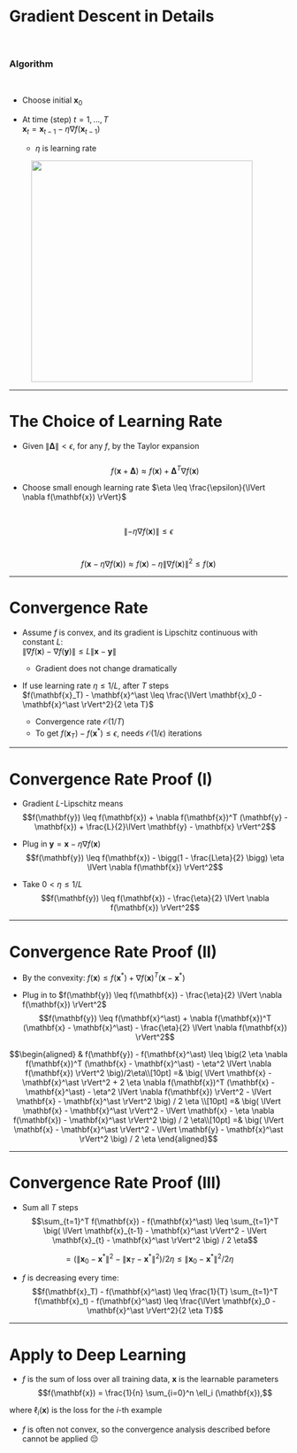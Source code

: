 # Gradient Descent in Details
<br>


### Algorithm

<div class="grid grid-cols-[3fr_4fr] gap-5">
<div>
<br>

* Choose initial $\mathbf{x}_0$

* At time (step) $t = 1, ..., T$<br>
$\mathbf{x}_t = \mathbf{x}_{t-1} - \eta \nabla f(\mathbf{x}_{t-1})$
  * $\eta$ is learning rate
</div>
<div>
  <figure>
    <img src="/gradient_descent_2.png" style="width: 400px !important;">
  </figure>
</div>
</div>

---

# The Choice of Learning Rate

* Given $\lVert \mathbf{\Delta} \rVert < \epsilon$, for any $f$, by the Taylor expansion<br><br>
$$f(\mathbf{x} + \mathbf{\Delta}) \approx f(\mathbf{x}) + \mathbf{\Delta}^T \nabla f(\mathbf{x})$$

* Choose small enough learning rate $\eta \leq \frac{\epsilon}{\lVert \nabla f(\mathbf{x}) \rVert}$<br>
<br>

$$\lVert - \eta \nabla f(\mathbf{x}) \rVert \leq \epsilon$$
<br>

$$f(\mathbf{x} - \eta \nabla f(\mathbf{x})) \approx f(\mathbf{x}) - \eta \lVert \nabla f(\mathbf{x}) \rVert^2 \leq f(\mathbf{x})$$

---

# Convergence Rate

* Assume $f$ is convex, and its gradient is Lipschitz
continuous with constant $L$:<br>
$\lVert \nabla f(\mathbf{x}) - \nabla f(\mathbf{y}) \rVert \leq L \lVert \mathbf{x} - \mathbf{y} \rVert$
  * Gradient does not change dramatically


* If use learning rate $\eta \leq 1/L$, after $T$ steps<br>
$f(\mathbf{x}_T) - \mathbf{x}^\ast \leq \frac{\lVert \mathbf{x}_0 - \mathbf{x}^\ast \rVert^2}{2 \eta T}$
  * Convergence rate $\mathcal{O}(1/T)$
  * To get $f(\mathbf{x}_T) - f(\mathbf{x}^\ast) \leq \epsilon$, needs $\mathcal{O}(1/\epsilon)$ iterations

---

# Convergence Rate Proof (I)

* Gradient $L$-Lipschitz means
$$f(\mathbf{y}) \leq f(\mathbf{x}) + \nabla f(\mathbf{x})^T (\mathbf{y} - \mathbf{x}) + \frac{L}{2}\lVert \mathbf{y} - \mathbf{x} \rVert^2$$

* Plug in $\mathbf{y} = \mathbf{x} - \eta \nabla f(\mathbf{x})$
$$f(\mathbf{y}) \leq f(\mathbf{x}) - \bigg(1 - \frac{L\eta}{2} \bigg) \eta \lVert \nabla f(\mathbf{x}) \rVert^2$$

* Take $0 < \eta \leq 1/L$
$$f(\mathbf{y}) \leq f(\mathbf{x}) - \frac{\eta}{2} \lVert \nabla f(\mathbf{x}) \rVert^2$$

---

# Convergence Rate Proof (II)

* By the convexity: $f(\mathbf{x}) \leq f(\mathbf{x}^\ast) + \nabla f(\mathbf{x})^T (\mathbf{x} - \mathbf{x}^\ast)$

* Plug in to $f(\mathbf{y}) \leq f(\mathbf{x}) - \frac{\eta}{2} \lVert \nabla f(\mathbf{x}) \rVert^2$
$$f(\mathbf{y}) \leq f(\mathbf{x}^\ast) + \nabla f(\mathbf{x})^T (\mathbf{x} - \mathbf{x}^\ast) - \frac{\eta}{2} \lVert \nabla f(\mathbf{x}) \rVert^2$$

$$\begin{aligned} & f(\mathbf{y}) - f(\mathbf{x}^\ast) \leq \big(2 \eta \nabla f(\mathbf{x})^T (\mathbf{x} - \mathbf{x}^\ast) - \eta^2 \lVert \nabla f(\mathbf{x}) \rVert^2 \big)/2\eta\\[10pt]
=& \big( \lVert \mathbf{x} - \mathbf{x}^\ast \rVert^2 + 2 \eta \nabla f(\mathbf{x})^T (\mathbf{x} - \mathbf{x}^\ast) - \eta^2 \lVert \nabla f(\mathbf{x}) \rVert^2 - \lVert \mathbf{x} - \mathbf{x}^\ast \rVert^2 \big) / 2 \eta \\[10pt]
=& \big( \lVert \mathbf{x} - \mathbf{x}^\ast \rVert^2 - \lVert \mathbf{x} - \eta \nabla f(\mathbf{x}) - \mathbf{x}^\ast \rVert^2 \big) / 2 \eta\\[10pt]
=& \big( \lVert \mathbf{x} - \mathbf{x}^\ast \rVert^2 - \lVert \mathbf{y} - \mathbf{x}^\ast \rVert^2 \big) / 2 \eta \end{aligned}$$

---

# Convergence Rate Proof (III)

* Sum all $T$ steps
$$\sum_{t=1}^T f(\mathbf{x}) - f(\mathbf{x}^\ast) \leq \sum_{t=1}^T \big( \lVert \mathbf{x}_{t-1} - \mathbf{x}^\ast \rVert^2 - \lVert \mathbf{x}_{t} - \mathbf{x}^\ast \rVert^2 \big) / 2 \eta$$

$$= \big( \lVert \mathbf{x}_0 - \mathbf{x}^\ast \rVert^2 - \lVert \mathbf{x}_{T} - \mathbf{x}^\ast \rVert^2 \big) / 2 \eta \leq \lVert \mathbf{x}_0 - \mathbf{x}^\ast \rVert^2 / 2 \eta$$

* $f$ is decreasing every time:
$$f(\mathbf{x}_T) - f(\mathbf{x}^\ast) \leq \frac{1}{T} \sum_{t=1}^T f(\mathbf{x}_t) - f(\mathbf{x}^\ast) \leq \frac{\lVert \mathbf{x}_0 - \mathbf{x}^\ast \rVert^2}{2 \eta T}$$

---

# Apply to Deep Learning

* $f$ is the sum of loss over all training data, $\mathbf{x}$ is the learnable parameters
$$f(\mathbf{x}) = \frac{1}{n} \sum_{i=0}^n \ell_i (\mathbf{x}),$$

where $\ell_i (\mathbf{x})$ is the loss for the $i$-th example

* $f$ is often not convex, so the convergence analysis described before cannot be applied 😔